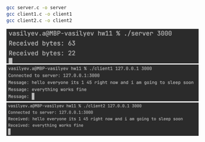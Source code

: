 ```bash
gcc server.c -o server
gcc client1.c -o client1
gcc client2.c -o client2
```

![first img](1.png)
![second img](2.png)
![third img](3.png)
